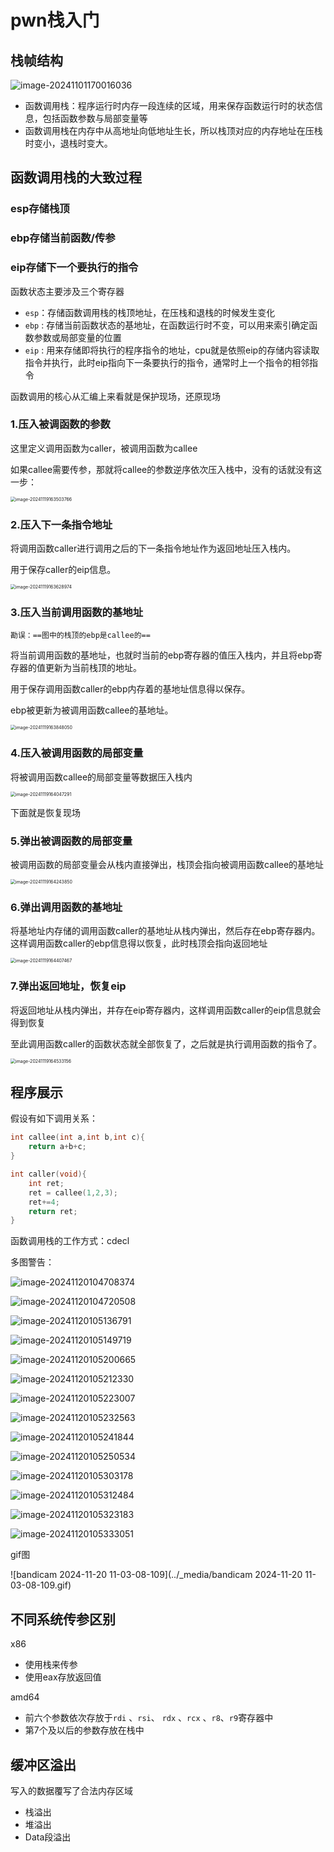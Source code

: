 # pwn栈入门



## 栈帧结构

![image-20241101170016036](../_media/image-20241101170016036.png)



- 函数调用栈：程序运行时内存一段连续的区域，用来保存函数运行时的状态信息，包括函数参数与局部变量等
- 函数调用栈在内存中从高地址向低地址生长，所以栈顶对应的内存地址在压栈时变小，退栈时变大。





## 函数调用栈的大致过程

### esp存储栈顶

### ebp存储当前函数/传参

### eip存储下一个要执行的指令

函数状态主要涉及三个寄存器

- `esp`：存储函数调用栈的栈顶地址，在压栈和退栈的时候发生变化
- `ebp` :  存储当前函数状态的基地址，在函数运行时不变，可以用来索引确定函数参数或局部变量的位置
- `eip` : 用来存储即将执行的程序指令的地址，cpu就是依照eip的存储内容读取指令并执行，此时eip指向下一条要执行的指令，通常时上一个指令的相邻指令



函数调用的核心从汇编上来看就是保护现场，还原现场



### 1.压入被调函数的参数

这里定义调用函数为caller，被调用函数为callee



如果callee需要传参，那就将callee的参数逆序依次压入栈中，没有的话就没有这一步：

<img src="../_media/image-20241119163503766.png" alt="image-20241119163503766" style="zoom:50%;" />

### 2.压入下一条指令地址



将调用函数caller进行调用之后的下一条指令地址作为返回地址压入栈内。

用于保存caller的eip信息。

<img src="../_media/image-20241119163628974.png" alt="image-20241119163628974" style="zoom:50%;" />



### 3.压入当前调用函数的基地址

`勘误：==图中的栈顶的ebp是callee的==`



将当前调用函数的基地址，也就时当前的ebp寄存器的值压入栈内，并且将ebp寄存器的值更新为当前栈顶的地址。

用于保存调用函数caller的ebp内存着的基地址信息得以保存。

ebp被更新为被调用函数callee的基地址。

<img src="../_media/image-20241119163848050.png" alt="image-20241119163848050" style="zoom:50%;" />



### 4.压入被调用函数的局部变量



将被调用函数callee的局部变量等数据压入栈内

<img src="../_media/image-20241119164047291.png" alt="image-20241119164047291" style="zoom:50%;" />



下面就是恢复现场

### 5.弹出被调函数的局部变量



被调用函数的局部变量会从栈内直接弹出，栈顶会指向被调用函数callee的基地址

<img src="../_media/image-20241119164243850.png" alt="image-20241119164243850" style="zoom:50%;" />





### 6.弹出调用函数的基地址

将基地址内存储的调用函数caller的基地址从栈内弹出，然后存在ebp寄存器内。这样调用函数caller的ebp信息得以恢复，此时栈顶会指向返回地址

<img src="../_media/image-20241119164407467.png" alt="image-20241119164407467" style="zoom:50%;" />



### 7.弹出返回地址，恢复eip

将返回地址从栈内弹出，并存在eip寄存器内，这样调用函数caller的eip信息就会得到恢复

至此调用函数caller的函数状态就全部恢复了，之后就是执行调用函数的指令了。

<img src="../_media/image-20241119164533156.png" alt="image-20241119164533156" style="zoom:50%;" />









## 程序展示

假设有如下调用关系：

```c
int callee(int a,int b,int c){
    return a+b+c;
}

int caller(void){
    int ret;
    ret = callee(1,2,3);
    ret+=4;
    return ret;
}
```



函数调用栈的工作方式：cdecl

多图警告：

![image-20241120104708374](../_media/image-20241120104708374.png)

![image-20241120104720508](../_media/image-20241120104720508.png)

![image-20241120105136791](../_media/image-20241120105136791.png)

![image-20241120105149719](../_media/image-20241120105149719.png)

![image-20241120105200665](../_media/image-20241120105200665.png)

![image-20241120105212330](../_media/image-20241120105212330.png)



![image-20241120105223007](../_media/image-20241120105223007.png)



![image-20241120105232563](../_media/image-20241120105232563.png)

![image-20241120105241844](../_media/image-20241120105241844.png)

![image-20241120105250534](../_media/image-20241120105250534.png)



![image-20241120105303178](../_media/image-20241120105303178.png)

![image-20241120105312484](../_media/image-20241120105312484.png)

![image-20241120105323183](../_media/image-20241120105323183.png)

![image-20241120105333051](../_media/image-20241120105333051.png)

gif图

![bandicam 2024-11-20 11-03-08-109](../_media/bandicam 2024-11-20 11-03-08-109.gif)







## 不同系统传参区别



x86

- 使用栈来传参
- 使用eax存放返回值



amd64

- 前六个参数依次存放于`rdi` 、`rsi`、 `rdx` 、`rcx` 、`r8`、`r9`寄存器中
- 第7个及以后的参数存放在栈中





## 缓冲区溢出

写入的数据覆写了合法内存区域

- 栈溢出
- 堆溢出
- Data段溢出







